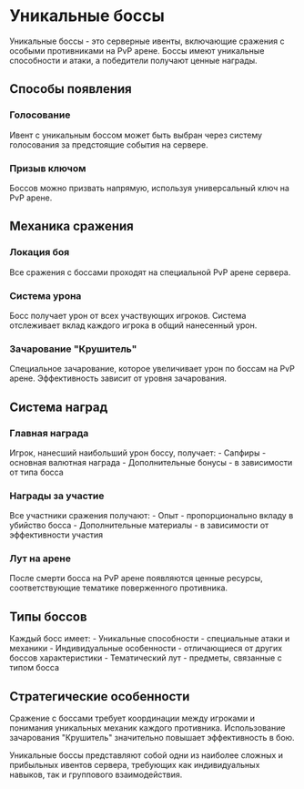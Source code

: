 # Уникальные боссы

Уникальные боссы - это серверные ивенты, включающие сражения с особыми противниками на PvP арене. Боссы имеют уникальные способности и атаки, а победители получают ценные награды.

## Способы появления

### Голосование
Ивент с уникальным боссом может быть выбран через систему голосования за предстоящие события на сервере.

### Призыв ключом
Боссов можно призвать напрямую, используя универсальный ключ на PvP арене.

## Механика сражения

### Локация боя
Все сражения с боссами проходят на специальной PvP арене сервера.

### Система урона
Босс получает урон от всех участвующих игроков. Система отслеживает вклад каждого игрока в общий нанесенный урон.

### Зачарование "Крушитель"
Специальное зачарование, которое увеличивает урон по боссам на PvP арене. Эффективность зависит от уровня зачарования.

## Система наград

### Главная награда
Игрок, нанесший наибольший урон боссу, получает: - Сапфиры - основная валютная награда - Дополнительные бонусы - в зависимости от типа босса

### Награды за участие
Все участники сражения получают: - Опыт - пропорционально вкладу в убийство босса - Дополнительные материалы - в зависимости от эффективности участия

### Лут на арене
После смерти босса на PvP арене появляются ценные ресурсы, соответствующие тематике поверженного противника.

## Типы боссов

Каждый босс имеет: - Уникальные способности - специальные атаки и механики - Индивидуальные особенности - отличающиеся от других боссов характеристики - Тематический лут - предметы, связанные с типом босса

## Стратегические особенности

Сражение с боссами требует координации между игроками и понимания уникальных механик каждого противника. Использование зачарования "Крушитель" значительно повышает эффективность в бою.

Уникальные боссы представляют собой одни из наиболее сложных и прибыльных ивентов сервера, требующих как индивидуальных навыков, так и группового взаимодействия.